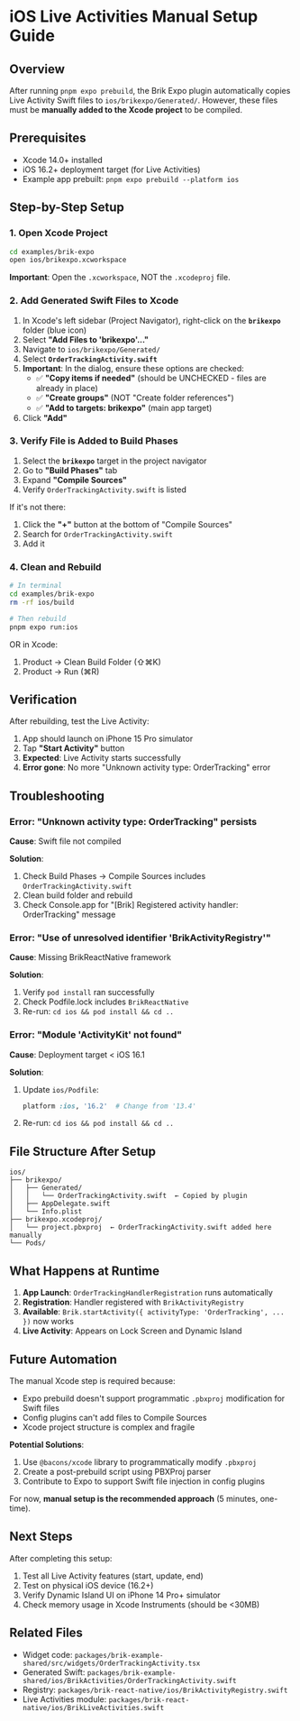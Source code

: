 # iOS Live Activities Manual Setup Guide

## Overview

After running `pnpm expo prebuild`, the Brik Expo plugin automatically copies Live Activity Swift files to `ios/brikexpo/Generated/`. However, these files must be **manually added to the Xcode project** to be compiled.

## Prerequisites

- Xcode 14.0+ installed
- iOS 16.2+ deployment target (for Live Activities)
- Example app prebuilt: `pnpm expo prebuild --platform ios`

## Step-by-Step Setup

### 1. Open Xcode Project

```bash
cd examples/brik-expo
open ios/brikexpo.xcworkspace
```

**Important**: Open the `.xcworkspace`, NOT the `.xcodeproj` file.

### 2. Add Generated Swift Files to Xcode

1. In Xcode's left sidebar (Project Navigator), right-click on the **`brikexpo`** folder (blue icon)
2. Select **"Add Files to 'brikexpo'..."**
3. Navigate to `ios/brikexpo/Generated/`
4. Select **`OrderTrackingActivity.swift`**
5. **Important**: In the dialog, ensure these options are checked:
   - ✅ **"Copy items if needed"** (should be UNCHECKED - files are already in place)
   - ✅ **"Create groups"** (NOT "Create folder references")
   - ✅ **"Add to targets: brikexpo"** (main app target)
6. Click **"Add"**

### 3. Verify File is Added to Build Phases

1. Select the **`brikexpo`** target in the project navigator
2. Go to **"Build Phases"** tab
3. Expand **"Compile Sources"**
4. Verify `OrderTrackingActivity.swift` is listed

If it's not there:
1. Click the **"+"** button at the bottom of "Compile Sources"
2. Search for `OrderTrackingActivity.swift`
3. Add it

### 4. Clean and Rebuild

```bash
# In terminal
cd examples/brik-expo
rm -rf ios/build

# Then rebuild
pnpm expo run:ios
```

OR in Xcode:
1. Product → Clean Build Folder (⇧⌘K)
2. Product → Run (⌘R)

## Verification

After rebuilding, test the Live Activity:

1. App should launch on iPhone 15 Pro simulator
2. Tap **"Start Activity"** button
3. **Expected**: Live Activity starts successfully
4. **Error gone**: No more "Unknown activity type: OrderTracking" error

## Troubleshooting

### Error: "Unknown activity type: OrderTracking" persists

**Cause**: Swift file not compiled

**Solution**:
1. Check Build Phases → Compile Sources includes `OrderTrackingActivity.swift`
2. Clean build folder and rebuild
3. Check Console.app for "[Brik] Registered activity handler: OrderTracking" message

### Error: "Use of unresolved identifier 'BrikActivityRegistry'"

**Cause**: Missing BrikReactNative framework

**Solution**:
1. Verify `pod install` ran successfully
2. Check Podfile.lock includes `BrikReactNative`
3. Re-run: `cd ios && pod install && cd ..`

### Error: "Module 'ActivityKit' not found"

**Cause**: Deployment target < iOS 16.1

**Solution**:
1. Update `ios/Podfile`:
   ```ruby
   platform :ios, '16.2'  # Change from '13.4'
   ```
2. Re-run: `cd ios && pod install && cd ..`

## File Structure After Setup

```
ios/
├── brikexpo/
│   ├── Generated/
│   │   └── OrderTrackingActivity.swift  ← Copied by plugin
│   ├── AppDelegate.swift
│   └── Info.plist
├── brikexpo.xcodeproj/
│   └── project.pbxproj  ← OrderTrackingActivity.swift added here manually
└── Pods/
```

## What Happens at Runtime

1. **App Launch**: `OrderTrackingHandlerRegistration` runs automatically
2. **Registration**: Handler registered with `BrikActivityRegistry`
3. **Available**: `Brik.startActivity({ activityType: 'OrderTracking', ... })` now works
4. **Live Activity**: Appears on Lock Screen and Dynamic Island

## Future Automation

The manual Xcode step is required because:
- Expo prebuild doesn't support programmatic `.pbxproj` modification for Swift files
- Config plugins can't add files to Compile Sources
- Xcode project structure is complex and fragile

**Potential Solutions**:
1. Use `@bacons/xcode` library to programmatically modify `.pbxproj`
2. Create a post-prebuild script using PBXProj parser
3. Contribute to Expo to support Swift file injection in config plugins

For now, **manual setup is the recommended approach** (5 minutes, one-time).

## Next Steps

After completing this setup:
1. Test all Live Activity features (start, update, end)
2. Test on physical iOS device (16.2+)
3. Verify Dynamic Island UI on iPhone 14 Pro+ simulator
4. Check memory usage in Xcode Instruments (should be <30MB)

## Related Files

- Widget code: `packages/brik-example-shared/src/widgets/OrderTrackingActivity.tsx`
- Generated Swift: `packages/brik-example-shared/ios/BrikActivities/OrderTrackingActivity.swift`
- Registry: `packages/brik-react-native/ios/BrikActivityRegistry.swift`
- Live Activities module: `packages/brik-react-native/ios/BrikLiveActivities.swift`
